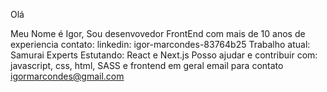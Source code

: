 Olá

Meu Nome é Igor, Sou desenvovedor FrontEnd com mais de 10 anos de experiencia
contato: linkedin: igor-marcondes-83764b25
Trabalho atual: Samurai Experts
Estutando: React e Next.js
Posso ajudar e contribuir com: javascript, css, html, SASS e frontend em geral
email para contato igormarcondes@gmail.com



<!--
**igormarcondes/igormarcondes** is a ✨ _special_ ✨ repository because its `README.md` (this file) appears on your GitHub profile.

Here are some ideas to get you started:

- 🔭 I’m currently working on ...
- 🌱 I’m currently learning ...
- 👯 I’m looking to collaborate on ...
- 🤔 I’m looking for help with ...
- 💬 Ask me about ...
- 📫 How to reach me: ...
- 😄 Pronouns: ...
- ⚡ Fun fact: ...
-->

